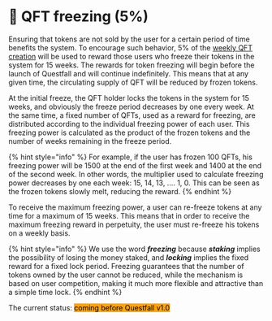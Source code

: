 # 🧊 QFT freezing (5%)

Ensuring that tokens are not sold by the user for a certain period of time benefits the system. To encourage such behavior, 5% of the [weekly QFT creation](../assets/questfall-tokens-qft.md) will be used to reward those users who freeze their tokens in the system for 15 weeks. The rewards for token freezing will begin before the launch of Questfall and will continue indefinitely. This means that at any given time, the circulating supply of QFT will be reduced by frozen tokens.

At the initial freeze, the QFT holder locks the tokens in the system for 15 weeks, and obviously the freeze period decreases by one every week. At the same time, a fixed number of QFTs, used as a reward for freezing, are distributed according to the individual freezing power of each user. This freezing power is calculated as the product of the frozen tokens and the number of weeks remaining in the freeze period.

{% hint style="info" %}
For example, if the user has frozen 100 QFTs, his freezing power will be 1500 at the end of the first week and 1400 at the end of the second week. In other words, the multiplier used to calculate freezing power decreases by one each week: 15, 14, 13, .... 1, 0. This can be seen as the frozen tokens slowly melt, reducing the reward.
{% endhint %}

To receive the maximum freezing power, a user can re-freeze tokens at any time for a maximum of 15 weeks. This means that in order to receive the maximum freezing reward in perpetuity, the user must re-freeze his tokens on a weekly basis.

{% hint style="info" %}
We use the word _**freezing**_ because _**staking**_ implies the possibility of losing the money staked, and _**locking**_ implies the fixed reward for a fixed lock period. Freezing guarantees that the number of tokens owned by the user cannot be reduced, while the mechanism is based on user competition, making it much more flexible and attractive than a simple time lock.
{% endhint %}





The current status: <mark style="background-color:orange;">coming before Questfall v1.0</mark>&#x20;

